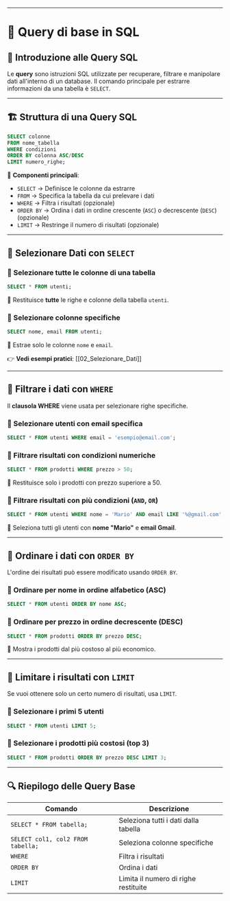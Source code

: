 
---


# 📌 Query di base in SQL

## 🔎 Introduzione alle Query SQL
Le **query** sono istruzioni SQL utilizzate per recuperare, filtrare e manipolare dati all'interno di un database. Il comando principale per estrarre informazioni da una tabella è `SELECT`.

---

## 🏗️ Struttura di una Query SQL
```sql
SELECT colonne
FROM nome_tabella
WHERE condizioni
ORDER BY colonna ASC/DESC
LIMIT numero_righe;
````

📌 **Componenti principali**:

- `SELECT` → Definisce le colonne da estrarre
- `FROM` → Specifica la tabella da cui prelevare i dati
- `WHERE` → Filtra i risultati (opzionale)
- `ORDER BY` → Ordina i dati in ordine crescente (`ASC`) o decrescente (`DESC`) (opzionale)
- `LIMIT` → Restringe il numero di risultati (opzionale)

---

## 📌 Selezionare Dati con `SELECT`

### 🔹 Selezionare tutte le colonne di una tabella

```sql
SELECT * FROM utenti;
```

📌 Restituisce **tutte** le righe e colonne della tabella `utenti`.

### 🔹 Selezionare colonne specifiche

```sql
SELECT nome, email FROM utenti;
```

📌 Estrae solo le colonne `nome` e `email`.

👉 **Vedi esempi pratici**: [[02_Selezionare_Dati]]

---

## 🎯 Filtrare i dati con `WHERE`

Il **clausola WHERE** viene usata per selezionare righe specifiche.

### 🔹 Selezionare utenti con email specifica

```sql
SELECT * FROM utenti WHERE email = 'esempio@email.com';
```

### 🔹 Filtrare risultati con condizioni numeriche

```sql
SELECT * FROM prodotti WHERE prezzo > 50;
```

📌 Restituisce solo i prodotti con prezzo superiore a 50.

### 🔹 Filtrare risultati con più condizioni (`AND`, `OR`)

```sql
SELECT * FROM utenti WHERE nome = 'Mario' AND email LIKE '%@gmail.com';
```

📌 Seleziona tutti gli utenti con **nome "Mario"** e **email Gmail**.

---

## 📌 Ordinare i dati con `ORDER BY`

L'ordine dei risultati può essere modificato usando `ORDER BY`.

### 🔹 Ordinare per nome in ordine alfabetico (ASC)

```sql
SELECT * FROM utenti ORDER BY nome ASC;
```

### 🔹 Ordinare per prezzo in ordine decrescente (DESC)

```sql
SELECT * FROM prodotti ORDER BY prezzo DESC;
```

📌 Mostra i prodotti dal più costoso al più economico.

---

## 📌 Limitare i risultati con `LIMIT`

Se vuoi ottenere solo un certo numero di risultati, usa `LIMIT`.

### 🔹 Selezionare i primi 5 utenti

```sql
SELECT * FROM utenti LIMIT 5;
```

### 🔹 Selezionare i prodotti più costosi (top 3)

```sql
SELECT * FROM prodotti ORDER BY prezzo DESC LIMIT 3;
```

---

## 🔍 Riepilogo delle Query Base

|Comando|Descrizione|
|---|---|
|`SELECT * FROM tabella;`|Seleziona tutti i dati dalla tabella|
|`SELECT col1, col2 FROM tabella;`|Seleziona colonne specifiche|
|`WHERE`|Filtra i risultati|
|`ORDER BY`|Ordina i dati|
|`LIMIT`|Limita il numero di righe restituite|
